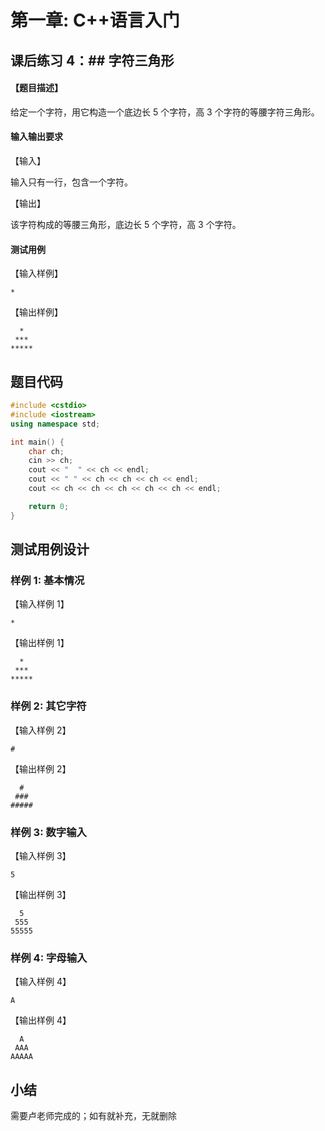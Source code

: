# 第一章: C++语言入门

## 课后练习 4：## 字符三角形

#### 【题目描述】

给定一个字符，用它构造一个底边长 5 个字符，高 3 个字符的等腰字符三角形。

#### 输入输出要求

【输入】

输入只有一行，包含一个字符。

【输出】

该字符构成的等腰三角形，底边长 5 个字符，高 3 个字符。

#### 测试用例

【输入样例】

`*`

【输出样例】

```
  *
 ***
*****
```

## 题目代码

```c++
#include <cstdio>
#include <iostream>
using namespace std;

int main() {
    char ch;
    cin >> ch;
    cout << "  " << ch << endl;
    cout << " " << ch << ch << ch << endl;
    cout << ch << ch << ch << ch << ch << endl;

    return 0;
}
```

## 测试用例设计

### 样例 1: 基本情况

【输入样例 1】

`*`

【输出样例 1】

```
  *
 ***
*****
```

### 样例 2: 其它字符

【输入样例 2】

`#`

【输出样例 2】

```
  #
 ###
#####
```

### 样例 3: 数字输入

【输入样例 3】

`5`

【输出样例 3】

```
  5
 555
55555
```

### 样例 4: 字母输入

【输入样例 4】

`A`

【输出样例 4】

```
  A
 AAA
AAAAA
```

## 小结

需要卢老师完成的；如有就补充，无就删除
